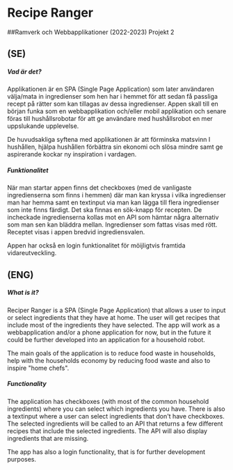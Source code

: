 # Recipe Ranger
##Ramverk och Webbapplikationer (2022-2023) Projekt 2
## (SE)
##### Vad är det?
Applikationen är en SPA (Single Page Application) som later användaren välja/mata in ingredienser som hen har i hemmet för att sedan få passliga recept på rätter som kan tillagas av dessa ingredienser. Appen skall till en början funka som en webbapplikation och/eller mobil applikation och senare föras till hushållsrobotar för att ge användare med hushållsrobot en mer uppslukande upplevelse.

De huvudsakliga syftena med applikationen är att förminska matsvinn I hushållen, hjälpa hushållen förbättra sin ekonomi och slösa mindre samt ge aspirerande kockar ny inspiration i vardagen.

##### Funktionalitet
När man startar appen finns det checkboxes (med de vanligaste ingredienserna som finns i hemmen) där man kan kryssa i vilka ingredienser man har hemma samt en textinput via man kan lägga till flera ingredienser som inte finns färdigt. Det ska finnas en sök-knapp för recepten. De incheckade ingredienserna kollas mot en API som hämtar några alternativ som man sen kan bläddra mellan. Ingredienser som fattas visas med rött. Receptet visas i appen bredvid ingrediensvalen.

Appen har också en login funktionalitet för möijligtvis framtida vidareutveckling.

## (ENG)

##### What is it?
Reciper Ranger is a SPA (Single Page Application) that allows a user to input or select ingredients that they have at home. The user will get recipes that include most of the ingredients they have selected. The app will work as a webbapplication and/or a phone application for now, but in the future it could be further developed into an application for a household robot.

The main goals of the application is to reduce food waste in households, help with the households economy by reducing food waste and also to inspire "home chefs".

##### Functionality
The application has checkboxes (with most of the common household ingredients) where you can select which ingredients you have. There is also a textinput where a user can select ingredients that don't have checkboxes. The selected ingredients will be called to an API that returns a few different recipes that include the selected ingredients. The API will also display ingredients that are missing.

The app has also a login functionality, that is for further development purposes.
